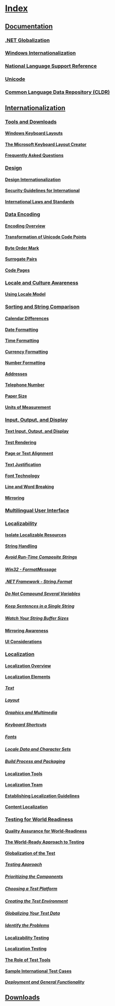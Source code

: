 # [Index](index.md)
## [Documentation](https://msdn.microsoft.com/en-us/library/dd318661)
### [.NET Globalization](https://msdn.microsoft.com/en-us/library/system.globalization(v=vs.110).aspx)
### [Windows Internationalization](https://dev.windows.com/en-us/internationalization)
### [National Language Support Reference](https://msdn.microsoft.com/library/windows/desktop/dd319083(v=vs.85).aspx)
### [Unicode](http://www.unicode.org/)
### [Common Language Data Repository (CLDR)](http://cldr.unicode.org/)
## [Internationalization](internationalization/index.md)
### [Tools and Downloads](internationalization/keyboard-layout-creator.md)
#### [Windows Keyboard Layouts](windows-keyboard-layouts.md)
#### [The Microsoft Keyboard Layout Creator](keyboard-layout-creator.md)
#### [Frequently Asked Questions](frequently-asked-questions.md)
### [Design]()
#### [Design Internationalization]()
#### [Security Guidelines for International]()
#### [International Laws and Standards]()
### [Data Encoding](internationalization\encoding\data-encoding.md)
#### [Encoding Overview](internationalization\encoding\encoding-overview.md)
#### [Transformation of Unicode Code Points](internationalization\encoding\transformations-of-unicode-code-points.md)
#### [Byte Order Mark](internationalization\encoding\byte-order-mark.md)
#### [Surrogate Pairs](internationalization\encoding\surrogate-pairs.md)
#### [Code Pages](internationalization\encoding\code-pages.md)
### [Locale and Culture Awareness](internationalization\locale\locale-and-culture.md)
#### [Using Locale Model](internationalization\locale\locale-model.md)
### [Sorting and String Comparison](internationalization\locale\sorting-and-string-comparison.md)
#### [Calendar Differences](internationalization\locale\calendar-differences.md)
#### [Date Formatting](internationalization\locale\date-formatting.md)
#### [Time Formatting](internationalization\locale\time-formatting.md)
#### [Currency Formatting](internationalization\locale\currency-formatting.md)
#### [Number Formatting](internationalization\locale\number-formatting.md)
#### [Addresses](internationalization\locale\addresses.md)
#### [Telephone Number](internationalization\locale\telephone-number.md)
#### [Paper Size](internationalization\locale\paper-size.md)
#### [Units of Measurement](internationalization\locale\units-of-measurement.md)
### [Input, Output, and Display](internationalization\input\text-input.md)
#### [Text Input, Output, and Display](internationalization\input\text-input.md)
#### [Test Rendering](internationalization\input\text-rendering.md)
#### [Page or Text Alignment](internationalization\input\page-or-text-alignment.md)
#### [Text Justification](internationalization\input\text-justification.md)
#### [Font Technology](internationalization\input\font-technology.md)
#### [Line and Word Breaking](internationalization\input\line-and-word-breaking.md)
#### [Mirroring](internationalization\input\mirroring.md)
### [Multilingual User Interface](internationalization\mui\multilingual-user-interface.md)
### [Localizability](internationalization\localizability\localizability-overview.md)
#### [Isolate Localizable Resources](internationalization\localizability\isolate-localizable-resources.md)
#### [String Handling](internationalization\localizability\string-handling.md)
##### [Avoid Run-Time Composite Strings](internationalization\localizability\avoid-run-time-composite-strings.md)
##### [Win32 - FormatMessage](win32-formatmessage.md)
##### [.NET Framework - String.Format](dotnet-framework-string-format.md)
##### [Do Not Compound Several Variables](do-not-compound-several-variables.md)
##### [Keep Sentences in a Single String](keep-sentences-in-a-single-string.md)
##### [Watch Your String Buffer Sizes](watch-your-string-buffer-sizes.md)
#### [Mirroring Awareness](mirroring-awareness.md)
#### [UI Considerations](ui-considerations.md)
### [Localization](internationalization\localization\localization.md)
#### [Localization Overview](internationalization\localization\localization-overview.md)
#### [Localization Elements](internationalization\localization\localization-elements.md)
##### [Text](internationalization\localization\text.md)
##### [Layout](internationalization\localization\layout.md)
##### [Graphics and Multimedia](internationalization\localization\graphics-and-multimedia.md)
##### [Keyboard Shortcuts](internationalization\localization\keyboard-shortcuts.md)
##### [Fonts](internationalization\localization\fonts.md)
##### [Locale Data and Character Sets](internationalization\localization\locale-data-and-character-sets.md)
##### [Build Process and Packaging](internationalization\localization\build-process-and-packaging.md)
#### [Localization Tools](internationalization\localization\localization-tools.md)
#### [Localization Team](internationalization\localization\localization-team.md)
#### [Establishing Localization Guidelines](internationalization\localization\establishing-localization-guidelines.md)
#### [Content Localization](internationalization\localization\content-localization.md)
### [Testing for World Readiness](internationalization\testing\testing-for-world-readiness.md)
#### [Quality Assurance for World-Readiness](internationalization\testing\quality-assurance-for-world-readiness.md)
#### [The World-Ready Approach to Testing](internationalization\testing\the-world-ready-approach-to-testing.md)
#### [Globalization of the Test](internationalization\testing\globalization-of-the-test.md)
##### [Testing Approach](internationalization\testing\testing-approach.md)
##### [Prioritizing the Components](internationalization\testing\prioritizing-the-components.md)
##### [Choosing a Test Platform](internationalization\testing\choosing-a-test-platform.md)
##### [Creating the Test Environment](internationalization\testing\creating-the-test-environment.md)
##### [Globalizing Your Test Data](internationalization\testing\globalizing-your-test-data.md)
##### [Identify the Problems](internationalization\testing\identify-globalization-problem.md)
#### [Localizability Testing](internationalization\testing\localizability-testing.md)
#### [Localization Testing](internationalization\testing\localization-testing.md)
#### [The Role of Test Tools](internationalization\testing\the-role-of-test-tools.md)
#### [Sample International Test Cases](internationalization\testing\sample-international-test-cases.md)
##### [Deployment and General Functionality](internationalization\testing\test-cases-for-deployment-and-general-functionality.md)
## [Downloads](downloads.md)